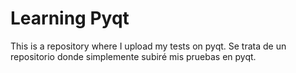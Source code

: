 # Learning Pyqt
This is a repository where I upload my tests on pyqt.
Se trata de un repositorio donde simplemente subiré mis pruebas en pyqt.
